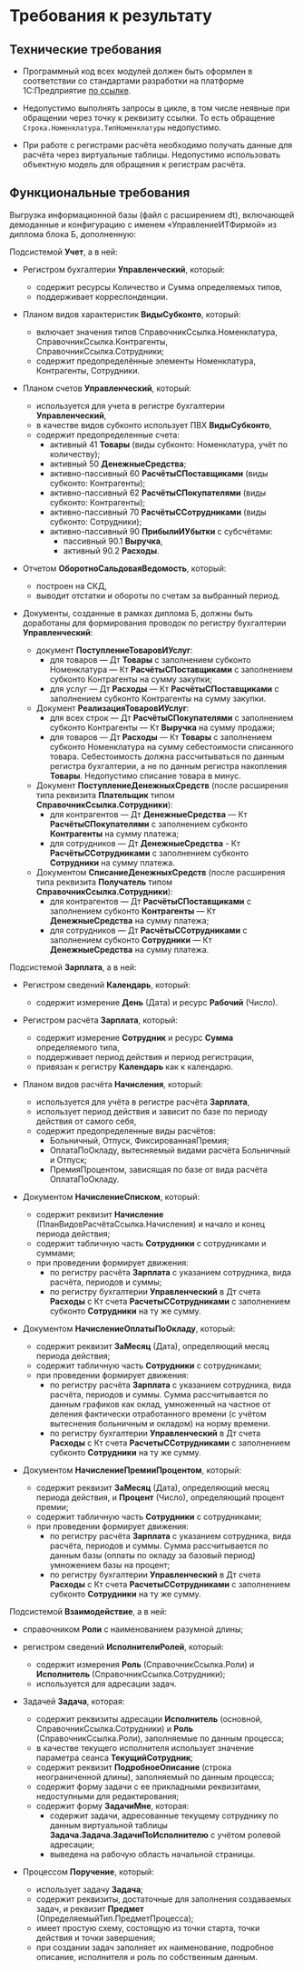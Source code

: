 # Требования к результату

## Технические требования

* Программный код всех модулей должен быть оформлен в соответствии со стандартами разработки на платформе 1С:Предприятие [по ссылке](https://its.1c.ru/db/v8std#content:456:hdoc).

* Недопустимо выполнять запросы в цикле, в том числе неявные при обращении через точку к реквизиту ссылки. То есть обращение `Строка.Номенклатура.ТипНоменклатуры` недопустимо.

* При работе с регистрами расчёта необходимо получать данные для расчёта через виртуальные таблицы. Недопустимо использовать объектную модель для обращения к регистрам расчёта.

## Функциональные требования

Выгрузка информационной базы (файл с расширением dt), включающей демоданные и конфигурацию с именем «УправлениеИТФирмой» из диплома блока Б, дополненную:

Подсистемой **Учет**, а в ней:

* Регистром бухгалтерии **Управленческий**, который:
  * содержит ресурсы Количество и Сумма определяемых типов,
  * поддерживает корреспонденции.
   
* Планом видов характеристик **ВидыСубконто**, который:
  * включает значения типов СправочникСсылка.Номенклатура, СправочникСсылка.Контрагенты, СправочникСсылка.Сотрудники;
  * содержит предопределённые элементы Номенклатура, Контрагенты, Сотрудники.

* Планом счетов **Управленческий**, который:
  * используется для учета в регистре бухгалтерии **Управленческий**,
  * в качестве видов субконто использует ПВХ **ВидыСубконто**,
  * содержит предопределенные счета:
    * активный 41 **Товары** (виды субконто: Номенклатура, учёт по количеству);
    * активный 50 **ДенежныеСредства**;
    * активно-пассивный 60 **РасчётыСПоставщиками** (виды субконто: Контрагенты);
    * активно-пассивный 62 **РасчётыСПокупателями** (виды субконто: Контрагенты);
    * активно-пассивный 70 **РасчётыССотрудниками** (виды субконто: Сотрудники);
    * активно-пассивный 90 **ПрибылиИУбытки** с субсчётами:
      * пассивный 90.1 **Выручка**,
      * активный 90.2 **Расходы**.
      
* Отчетом **ОборотноСальдоваяВедомость**, который:
  * построен на СКД,
  * выводит отстатки и обороты по счетам за выбранный период.

* Документы, созданные в рамках диплома Б, должны быть доработаны для формирования проводок по регистру бухгалтерии **Управленческий**:
  * документ **ПоступлениеТоваровИУслуг**:
    * для товаров — Дт **Товары** с заполнением субконто Номенклатура — Кт **РасчётыСПоставщиками** с заполнением субконто Контрагенты на сумму закупки;
    * для услуг — Дт **Расходы** — Кт **РасчётыСПоставщиками** с заполнением субконто Контрагенты на сумму закупки.
  * Документ **РеализацияТоваровИУслуг**:
    * для всех строк — Дт **РасчётыСПокупателями** с заполнением субконто Контрагенты — Кт **Выручка** на сумму продажи;
    * для товаров — Дт **Расходы** — Кт **Товары** с заполнением субконто Номенклатура на сумму себестоимости списанного товара. Себестоимость должна рассчитываться по данным регистра бухгалтерии, а не по данным регистра накопления **Товары**. Недопустимо списание товара в минус.
  * Документ **ПоступлениеДенежныхСредств** (после расширения типа реквизита **Плательщик** типом **СправочникСсылка.Сотрудники**):
    * для контрагентов — Дт **ДенежныеСредства** — Кт **РасчётыСПокупателями** с заполнением субконто **Контрагенты** на сумму платежа;
    * для сотрудников — Дт **ДенежныеСредства** - Кт **РасчётыССотрудниками** с заполнением субконто **Сотрудники** на сумму платежа.
  * Документом **СписаниеДенежныхСредств** (после расширения типа реквизита **Получатель** типом **СправочникСсылка.Сотрудники**):
    * для контрагентов — Дт **РасчётыСПоставщиками** с заполнением субконто **Контрагенты** — Кт **ДенежныеСредства** на сумму платежа;
    * для сотрудников — Дт **РасчётыССотрудниками** с заполнением субконто **Сотрудники** — Кт **ДенежныеСредства** на сумму платежа.

Подсистемой **Зарплата**, а в ней:

* Регистром сведений **Календарь**, который:
  * содержит измерение **День** (Дата) и ресурс **Рабочий** (Число).

* Регистром расчёта **Зарплата**, который:
  * содержит измерение **Сотрудник** и ресурс **Сумма** определяемого типа,
  * поддерживает период действия и период регистрации,
  * привязан к регистру **Календарь** как к календарю.
   
* Планом видов расчёта **Начисления**, который:
  * используется для учёта в регистре расчёта **Зарплата**,
  * использует период действия и зависит по базе по периоду действия от самого себя,
  * содержит предопределенные виды расчётов:
    * Больничный, Отпуск, ФиксированнаяПремия;
    * ОплатаПоОкладу, вытесняемый видами расчёта Больничный и Отпуск;
    * ПремияПроцентом, зависящая по базе от вида расчёта ОплатаПоОкладу.
      
* Документом **НачислениеСписком**, который:
  * содержит реквизит **Начисление** (ПланВидовРасчётаСсылка.Начисления) и начало и конец периода действия;
  * содержит табличную часть **Сотрудники** с сотрудниками и суммами;
  * при проведении формирует движения:
    * по регистру расчёта **Зарплата** с указанием сотрудника, вида расчёта, периодов и суммы;
    * по регистру бухгалтерии **Управленческий** в Дт счета **Расходы** с Кт счета **РасчетыССотрудниками** с заполнением субконто **Сотрудники** на ту же сумму.

* Документом **НачислениеОплатыПоОкладу**, который:
  * содержит реквизит **ЗаМесяц** (Дата), определяющий месяц периода действия;
  * содержит табличную часть **Сотрудники** с сотрудниками;
  * при проведении формирует движения:
    * по регистру расчёта **Зарплата** с указанием сотрудника, вида расчёта, периодов и суммы. Сумма рассчитывается по данным графиков как оклад, умноженный на частное от деления фактически отработанного времени (с учётом вытеснения больничным и окладом) на норму времени.
    * по регистру бухгалтерии **Управленческий** в Дт счета **Расходы** с Кт счета **РасчетыССотрудниками** с заполнением субконто **Сотрудники** на ту же сумму.    
    
* Документом **НачислениеПремииПроцентом**, который:
  * содержит реквизит **ЗаМесяц** (Дата), определяющий месяц периода действия, и **Процент** (Число), определяющий процент премии;
  * содержит табличную часть **Сотрудники** с сотрудниками;
  * при проведении формирует движения:
    * по регистру расчёта **Зарплата** с указанием сотрудника, вида расчёта, периодов и суммы. Сумма рассчитывается по данным базы (оплаты по окладу за базовый период) умножением базы на процент;
    * по регистру бухгалтерии **Управленческий** в Дт счета **Расходы** с Кт счета **РасчетыССотрудниками** с заполнением субконто **Сотрудники** на ту же сумму.

Подсистемой **Взаимодействие**, а в ней:

* справочником **Роли** с наименованием разумной длины;
* регистром сведений **ИсполнителиРолей**, который:
  * содержит измерения **Роль** (СправочникСсылка.Роли) и **Исполнитель** (СправочникСсылка.Сотрудники);
  * используется для адресации задач.

* Задачей **Задача**, которая:
  * содержит реквизиты адресации **Исполнитель** (основной, СправочникСсылка.Сотрудники) и **Роль** (СправочникСсылка.Роли), заполняемые по данным процесса;
  * в качестве текущего исполнителя использует значение параметра сеанса **ТекущийСотрудник**;
  * содержит реквизит **ПодробноеОписание** (строка неограниченной длины), заполняемый по данным процесса;
  * содержит форму задачи с ее прикладными реквизитами, недоступными для редактирования;
  * содержит форму **ЗадачиМне**, которая:
    * содержит задачи, адресованные текущему сотруднику по данным виртуальной таблицы **Задача.Задача.ЗадачиПоИсполнителю** с учётом ролевой адресации;
    * выведена на рабочую область начальной страницы.

* Процессом **Поручение**, который:
  * использует задачу **Задача**;
  * содержит реквизиты, достаточные для заполнения создаваемых задач, и реквизит **Предмет** (ОпределяемыйТип.ПредметПроцесса);
  * имеет простую схему, состоящую из точки старта, точки действия и точки завершения;
  * при создании задач заполняет их наименование, подробное описание, исполнителя и роль по собственным данным.
